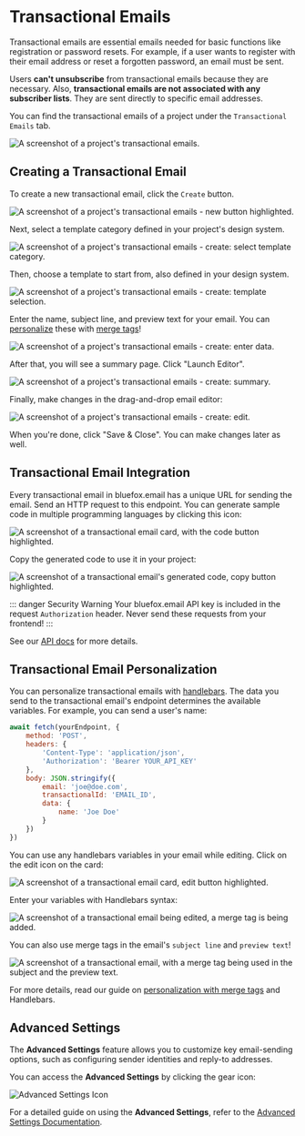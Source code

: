 # Transactional Emails

Transactional emails are essential emails needed for basic functions like registration or password resets. For example, if a user wants to register with their email address or reset a forgotten password, an email must be sent.

Users **can't unsubscribe** from transactional emails because they are necessary. Also, **transactional emails are not associated with any subscriber lists**. They are sent directly to specific email addresses.

You can find the transactional emails of a project under the `Transactional Emails` tab.

![A screenshot of a project's transactional emails.](./project-transactionals.webp)

## Creating a Transactional Email

To create a new transactional email, click the `Create` button.

![A screenshot of a project's transactional emails - new button highlighted.](./project-transactionals-create-button.webp)

Next, select a template category defined in your project's design system.

![A screenshot of a project's transactional emails - create: select template category.](./project-transactionals-create-select-category.webp)

Then, choose a template to start from, also defined in your design system.

![A screenshot of a project's transactional emails - create: template selection.](./project-transactionals-create-select-template.webp)

Enter the name, subject line, and preview text for your email. You can [personalize](#transactional-email-personalization) these with [merge tags](#transactional-email-personalization)!

![A screenshot of a project's transactional emails - create: enter data.](./project-transactionals-create-subject.webp)

After that, you will see a summary page. Click "Launch Editor".

![A screenshot of a project's transactional emails - create: summary.](./project-transactionals-create-summary.webp)

Finally, make changes in the drag-and-drop email editor:

![A screenshot of a project's transactional emails - create: edit.](./project-transactionals-create-editor.webp)

When you're done, click "Save & Close". You can make changes later as well.

## Transactional Email Integration

Every transactional email in bluefox.email has a unique URL for sending the email. Send an HTTP request to this endpoint. You can generate sample code in multiple programming languages by clicking this icon:

![A screenshot of a transactional email card, with the code button highlighted.](./project-transactionals-code-button.webp)

Copy the generated code to use it in your project:

![A screenshot of a transactional email's generated code, copy button highlighted.](./project-transactionals-code-dialog.webp)

::: danger Security Warning
Your bluefox.email API key is included in the request `Authorization` header. Never send these requests from your frontend!
:::

See our [API docs](/docs/api/) for more details.

## Transactional Email Personalization

You can personalize transactional emails with [handlebars](https://handlebarsjs.com/). The data you send to the transactional email's endpoint determines the available variables. For example, you can send a user's name:

```javascript
await fetch(yourEndpoint, {
    method: 'POST',
    headers: {
        'Content-Type': 'application/json',
        'Authorization': 'Bearer YOUR_API_KEY'
    },
    body: JSON.stringify({
        email: 'joe@doe.com',
        transactionalId: 'EMAIL_ID',
        data: {
            name: 'Joe Doe'
        }
    })
})
```

You can use any handlebars variables in your email while editing. Click on the edit icon on the card:

![A screenshot of a transactional email card, edit button highlighted.](./project-transactionals-edit-button.webp)

Enter your variables with Handlebars syntax:

![A screenshot of a transactional email being edited, a merge tag is being added.](./project-transactionals-edit-merge-tag.webp)

You can also use merge tags in the email's `subject line` and `preview text`!

![A screenshot of a transactional email, with a merge tag being used in the subject and the preview text.](./project-transactionals-edit-subject-merge-tag.webp)

For more details, read our guide on [personalization with merge tags](/docs/personalization) and Handlebars.



## Advanced Settings

The **Advanced Settings** feature allows you to customize key email-sending options, such as configuring sender identities and reply-to addresses. 

You can access the **Advanced Settings** by clicking the gear icon:

![Advanced Settings Icon](./project-transactionals-advanced-settings-btn.webp)

For a detailed guide on using the **Advanced Settings**, refer to the [Advanced Settings Documentation](/docs/projects/settings.html#advanced-settings).

